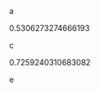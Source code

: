 a
<!--START:foo-->
0.5306273274666193
<!--END:foo-->
c
<!--START:bar-->
0.7259240310683082
<!--END:bar-->
e
